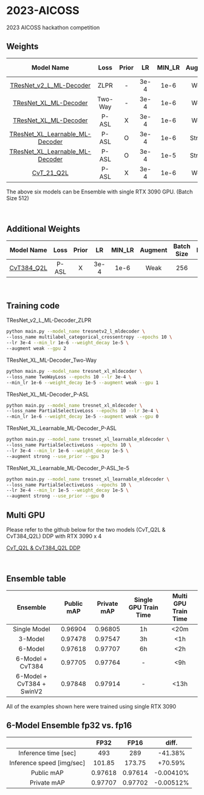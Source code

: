 # 2023-AICOSS
2023 AICOSS hackathon competition


## Weights

|Model Name|Loss|Prior|LR|MIN_LR|Augment|Batch Size|DDP|
|:---:|:---:|:---:|:---:|:---:|:---:|:---:|:---:|
|[TResNet_v2_L_ML-Decoder](https://drive.google.com/file/d/1-IbW3bcqPh00QD5LYFqqPdtL-c-VD1Oo/view?usp=sharing)|ZLPR|-|3e-4|1e-6|Weak|128|X|
|[TResNet_XL_ML-Decoder](https://drive.google.com/file/d/1-4IsvCrmixW7dFYqe3Oo6a9D5tHURNQa/view?usp=sharing)|Two-Way|-|3e-4|1e-6|Weak|128|X|
|[TResNet_XL_ML-Decoder](https://drive.google.com/file/d/1-3vIOifnBwPmFoANO2-Z0fQ-EgKIOdS6/view?usp=sharing)|P-ASL|X|3e-4|1e-6|Weak|128|X|
|[TResNet_XL_Learnable_ML-Decoder](https://drive.google.com/file/d/1-1-FHMt8EJYM_8eGgCqVR_jZV_oVCRQe/view?usp=sharing)|P-ASL|O|3e-4|1e-6|Strong|128|X|
|[TResNet_XL_Learnable_ML-Decoder](https://drive.google.com/file/d/1-3oIn3zzd6hHrPembaP6_g-ahQdWjiaf/view?usp=sharing)|P-ASL|O|3e-4|1e-5|Strong|128|X|
|[CvT_21_Q2L](https://drive.google.com/file/d/193JMT1IdexNFFJpiNfG-gxNDylTWA1BX/view?usp=sharing)|P-ASL|X|3e-4|1e-6|Weak|400|O|

The above six models can be Ensemble with single RTX 3090 GPU. (Batch Size 512)

<br/>

## Additional Weights

|Model Name|Loss|Prior|LR|MIN_LR|Augment|Batch Size|DDP|GradAccumulation|
|:---:|:---:|:---:|:---:|:---:|:---:|:---:|:---:|:---:|
|[CvT384_Q2L](https://drive.google.com/file/d/13k11HHn-4d59HMN4H-4VD1qGO9_6eqi2/view?usp=sharing)|P-ASL|X|3e-4|1e-6|Weak|256|O|8|

<br/>

## Training code

TResNet_v2_L_ML-Decoder_ZLPR
```bash
python main.py --model_name tresnetv2_l_mldecoder \
--loss_name multilabel_categorical_crossentropy --epochs 10 \
--lr 3e-4 --min_lr 1e-6 --weight_decay 1e-5 \
--augment weak --gpu 2
```

TResNet_XL_ML-Decoder_Two-Way
```bash
python main.py --model_name tresnet_xl_mldecoder \
--loss_name TwoWayLoss --epochs 10 --lr 3e-4 \
--min_lr 1e-6 --weight_decay 1e-5 --augment weak --gpu 1
```

TResNet_XL_ML-Decoder_P-ASL
```bash
python main.py --model_name tresnet_xl_mldecoder \
--loss_name PartialSelectiveLoss --epochs 10 --lr 3e-4 \
--min_lr 1e-6 --weight_decay 1e-5 --augment weak --gpu 0
```

TResNet_XL_Learnable_ML-Decoder_P-ASL
```bash
python main.py --model_name tresnet_xl_learnable_mldecoder \
--loss_name PartialSelectiveLoss --epochs 10 \
--lr 3e-4 --min_lr 1e-6 --weight_decay 1e-5 \
--augment strong --use_prior --gpu 3
```

TResNet_XL_Learnable_ML-Decoder_P-ASL_1e-5
```bash
python main.py --model_name tresnet_xl_learnable_mldecoder \
--loss_name PartialSelectiveLoss --epochs 10 \
--lr 3e-4 --min_lr 1e-5 --weight_decay 1e-5 \
--augment strong --use_prior --gpu 0
```

## Multi GPU

Please refer to the github below for the two models (CvT_Q2L & CvT384_Q2L) 
DDP with RTX 3090 x 4

[CvT_Q2L & CvT384_Q2L DDP](https://github.com/junpark-ai/AICOSS)

<br/>

## Ensemble table

|Ensemble|Public mAP|Private mAP|Single GPU Train Time|Multi GPU Train Time|
|:---:|:---:|:---:|:---:|:---:|
|Single Model|0.96904|0.96805|1h|<20m|
|3-Model|0.97478|0.97547|3h|<1h|
|6-Model|0.97618|0.97707|6h|<2h|
|6-Model + CvT384|0.97705|0.97764|-|<9h|
|6-Model + CvT384 + SwinV2|0.97848|0.97914|-|<13h|

All of the examples shown here were trained using single RTX 3090

## 6-Model Ensemble fp32 vs. fp16

| |FP32|FP16|diff.|
|:---:|:---:|:---:|:---:|
|Inference time [sec]|493|289|-41.38%|
|Inference speed [img/sec]|101.85|173.75|+70.59%|
|Public mAP|0.97618|0.97614|-0.00410%|
|Private mAP|0.97707|0.97702|-0.00512%|


<!-- ## Time vs. mAP

<figure>
    <img src="/pngs/single_gpu.png" />
</figure>

<figure>
    <img src="/pngs/multi_gpu.png" />
</figure>
 -->


